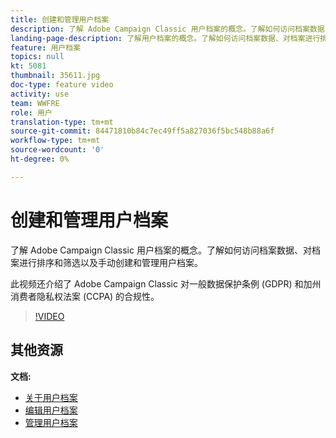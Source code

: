 ```yaml
---
title: 创建和管理用户档案
description: 了解 Adobe Campaign Classic 用户档案的概念。了解如何访问档案数据、对档案进行排序和筛选以及手动创建和管理用户档案。此视频还介绍了 Adobe Campaign Classic 对一般数据保护条例 (GDPR) 和加州消费者隐私权法案 (CCPA) 的合规性。
landing-page-description: 了解用户档案的概念。了解如何访问档案数据、对档案进行排序和筛选以及手动创建和管理用户档案。了解 GDPR 和 CCPA。
feature: 用户档案
topics: null
kt: 5081
thumbnail: 35611.jpg
doc-type: feature video
activity: use
team: WWFRE
role: 用户
translation-type: tm+mt
source-git-commit: 84471810b84c7ec49ff5a827036f5bc548b88a6f
workflow-type: tm+mt
source-wordcount: '0'
ht-degree: 0%

---
```



# 创建和管理用户档案

了解 Adobe Campaign Classic 用户档案的概念。了解如何访问档案数据、对档案进行排序和筛选以及手动创建和管理用户档案。

此视频还介绍了 Adobe Campaign Classic 对一般数据保护条例 (GDPR) 和加州消费者隐私权法案 (CCPA) 的合规性。

>[!VIDEO](https://video.tv.adobe.com/v/35611?quality=12)

## 其他资源

**文档:**

* [关于用户档案](https://docs.adobe.com/content/help/zh-Hans/campaign-classic/using/getting-started/profile-management/about-profiles.html)
* [编辑用户档案](https://docs.adobe.com/content/help/en/campaign-classic/using/getting-started/profile-management/editing-a-profile.html)
* [管理用户档案](https://docs.adobe.com/content/help/en/campaign-classic/using/getting-started/profile-management/adding-profiles.html)
